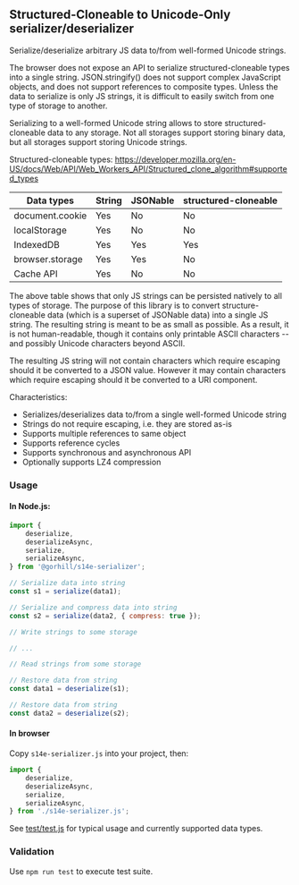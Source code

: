 ## Structured-Cloneable to Unicode-Only serializer/deserializer

Serialize/deserialize arbitrary JS data to/from well-formed Unicode strings.

The browser does not expose an API to serialize structured-cloneable types
into a single string. JSON.stringify() does not support complex JavaScript
objects, and does not support references to composite types. Unless the
data to serialize is only JS strings, it is difficult to easily switch
from one type of storage to another.

Serializing to a well-formed Unicode string allows to store structured-
cloneable data to any storage. Not all storages support storing binary data,
but all storages support storing Unicode strings.

Structured-cloneable types:
https://developer.mozilla.org/en-US/docs/Web/API/Web_Workers_API/Structured_clone_algorithm#supported_types

Data types      | String           | JSONable         | structured-cloneable
--------------- | ---------------- | ---------------- | ---------------------
document.cookie | Yes              | No               | No
localStorage    | Yes              | No               | No
IndexedDB       | Yes              | Yes              | Yes
browser.storage | Yes              | Yes              | No
Cache API       | Yes              | No               | No

The above table shows that only JS strings can be persisted natively to all
types of storage. The purpose of this library is to convert
structure-cloneable data (which is a superset of JSONable data) into a
single JS string. The resulting string is meant to be as small as possible.
As a result, it is not human-readable, though it contains only printable
ASCII characters -- and possibly Unicode characters beyond ASCII.

The resulting JS string will not contain characters which require escaping
should it be converted to a JSON value. However it may contain characters
which require escaping should it be converted to a URI component.

Characteristics:

- Serializes/deserializes data to/from a single well-formed Unicode string
- Strings do not require escaping, i.e. they are stored as-is
- Supports multiple references to same object
- Supports reference cycles
- Supports synchronous and asynchronous API
- Optionally supports LZ4 compression

### Usage

#### In Node.js:

```js
import {
    deserialize,
    deserializeAsync,
    serialize,
    serializeAsync,
} from '@gorhill/s14e-serializer';

// Serialize data into string
const s1 = serialize(data1);

// Serialize and compress data into string
const s2 = serialize(data2, { compress: true });

// Write strings to some storage

// ...

// Read strings from some storage

// Restore data from string
const data1 = deserialize(s1);

// Restore data from string
const data2 = deserialize(s2);

```

#### In browser

Copy `s14e-serializer.js` into your project, then:

```js
import {
    deserialize,
    deserializeAsync,
    serialize,
    serializeAsync,
} from './s14e-serializer.js';

```


See [test/test.js](./test/test.js) for typical usage and currently supported
data types.

### Validation

Use `npm run test` to execute test suite.

